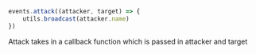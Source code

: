 ```js
events.attack((attacker, target) => {
    utils.broadcast(attacker.name)
})
```

Attack takes in a callback function which is passed in attacker and target